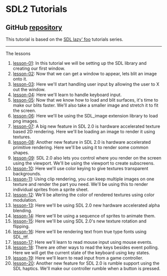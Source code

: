 # SDL2 Tutorials
## GitHub [repository](https://github.com/jmparis/SDL2-lazy-foo) 
This tutorial is based on the [SDL lazy' foo](https://lazyfoo.net/tutorials/SDL/index.php) tutorials series.

------
The lessons

1. [lesson-01](./lesson-01/README.md): In this tutorial we will be setting up the SDL library and creating our first window.
2. [lesson-02](./lesson-02/README.md): Now that we can get a window to appear, lets blit an image onto it.
3. [lesson-03](./lesson-03/README.md): Here we'll start handling user input by allowing the user to X out the window.
4. [lesson-04](./lesson-04/README.md): Here we'll learn to handle keyboard input.
5. [lesson-05](./lesson-05/README.md): Now that we know how to load and blit surfaces, it's time to make our blits faster. We'll also take a smaller image and stretch it to fit the screen.
6. [lesson-06](./lesson-06/README.md): Here we'll be using the SDL_image extension library to load png images.
7. [lesson-07](./lesson-07/README.md): A big new feature in SDL 2.0 is hardware accelerated texture based 2D rendering. Here we'll be loading an image to render it using textures.
8. [lesson-08](./lesson-08/README.md): Another new feature in SDL 2.0 is hardware accelerated primitive rendering. Here we'll be using it to render some common shapes.
9. [lesson-09](./lesson-09/README.md): SDL 2.0 also lets you control where you render on the screen using the viewport. We'll be using the viewport to create subscreens. 
10. [lesson-10](./lesson-10/README.md): Here we'll use color keying to give textures transparent backgrounds.
11. [lesson-11](./lesson-11/README.md): Using clip rendering, you can keep multiple images on one texture and render the part you need. We'll be using this to render individual sprites from a sprite sheet.
12. [lesson-12](./lesson-12/README.md): We'll be altering the color of rendered textures using color modulation.
13. [lesson-13](./lesson-13/README.md): Here we'll be using SDL 2.0 new hardware accelerated alpha blending.
14. [lesson-14](./lesson-14/README.md): Here we'll be using a sequence of sprites to animate them.
15. [lesson-15](./lesson-15/README.md): Here we'll be using SDL 2.0's new texture rotation and flipping.
16. [lesson-16](./lesson-16/README.md): Here we'll be rendering text from true type fonts using SDL_ttf.
17. [lesson-17](./lesson-17/README.md): Here we'll learn to read mouse input using mouse events.
18. [lesson-18](./lesson-18/README.md): There are other ways to read the keys besides event polling. Here we will get the current state of the keyboard using key states.
19. [lesson-19](./lesson-19/README.md): Here we'll learn to read input from a game controller.
20. [lesson-20](./lesson-20/README.md): Another new feature for SDL 2.0 is rumble support using the SDL haptics. We'll make our controller rumble when a button is pressed. 
